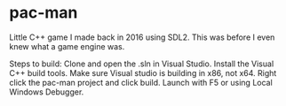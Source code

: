 # pac-man

Little C++ game I made back in 2016 using SDL2. This was before I even knew what a game engine was.

Steps to build:
Clone and open the .sln in Visual Studio.
Install the Visual C++ build tools.
Make sure Visual studio is building in x86, not x64.
Right click the pac-man project and click build.
Launch with F5 or using Local Windows Debugger.
